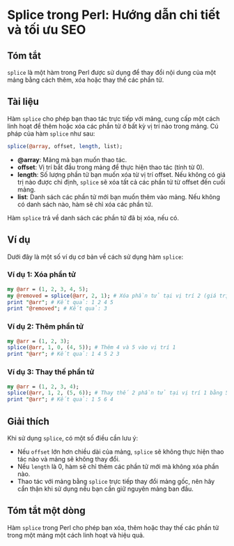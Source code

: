 <!--
Meta Description: # Splice trong Perl: Hướng dẫn chi tiết và tối ưu SEO ## Tóm tắt `splice` là một hàm trong Perl được sử dụng để thay đổi nội dung của một mảng bằng cá...
Meta Keywords: splice, phần, mảng, xóa, arr
-->

# Splice trong Perl: Hướng dẫn chi tiết và tối ưu SEO

## Tóm tắt
`splice` là một hàm trong Perl được sử dụng để thay đổi nội dung của một mảng bằng cách thêm, xóa hoặc thay thế các phần tử.

## Tài liệu
Hàm `splice` cho phép bạn thao tác trực tiếp với mảng, cung cấp một cách linh hoạt để thêm hoặc xóa các phần tử ở bất kỳ vị trí nào trong mảng. Cú pháp của hàm `splice` như sau:

```perl
splice(@array, offset, length, list);
```

- **@array**: Mảng mà bạn muốn thao tác.
- **offset**: Vị trí bắt đầu trong mảng để thực hiện thao tác (tính từ 0).
- **length**: Số lượng phần tử bạn muốn xóa từ vị trí offset. Nếu không có giá trị nào được chỉ định, `splice` sẽ xóa tất cả các phần tử từ offset đến cuối mảng.
- **list**: Danh sách các phần tử mới bạn muốn thêm vào mảng. Nếu không có danh sách nào, hàm sẽ chỉ xóa các phần tử.

Hàm `splice` trả về danh sách các phần tử đã bị xóa, nếu có.

## Ví dụ
Dưới đây là một số ví dụ cơ bản về cách sử dụng hàm `splice`:

### Ví dụ 1: Xóa phần tử
```perl
my @arr = (1, 2, 3, 4, 5);
my @removed = splice(@arr, 2, 1); # Xóa phần tử tại vị trí 2 (giá trị 3)
print "@arr"; # Kết quả: 1 2 4 5
print "@removed"; # Kết quả: 3
```

### Ví dụ 2: Thêm phần tử
```perl
my @arr = (1, 2, 3);
splice(@arr, 1, 0, (4, 5)); # Thêm 4 và 5 vào vị trí 1
print "@arr"; # Kết quả: 1 4 5 2 3
```

### Ví dụ 3: Thay thế phần tử
```perl
my @arr = (1, 2, 3, 4);
splice(@arr, 1, 2, (5, 6)); # Thay thế 2 phần tử tại vị trí 1 bằng 5 và 6
print "@arr"; # Kết quả: 1 5 6 4
```

## Giải thích
Khi sử dụng `splice`, có một số điều cần lưu ý:
- Nếu `offset` lớn hơn chiều dài của mảng, `splice` sẽ không thực hiện thao tác nào và mảng sẽ không thay đổi.
- Nếu `length` là 0, hàm sẽ chỉ thêm các phần tử mới mà không xóa phần nào.
- Thao tác với mảng bằng `splice` trực tiếp thay đổi mảng gốc, nên hãy cẩn thận khi sử dụng nếu bạn cần giữ nguyên mảng ban đầu.

## Tóm tắt một dòng
Hàm `splice` trong Perl cho phép bạn xóa, thêm hoặc thay thế các phần tử trong một mảng một cách linh hoạt và hiệu quả.